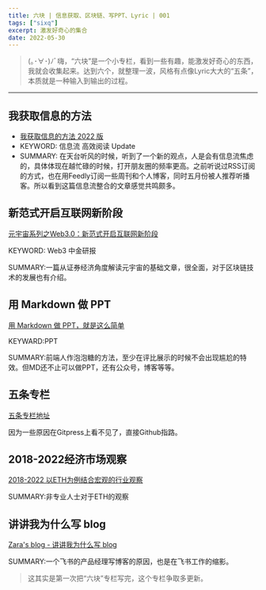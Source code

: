 ```yaml
---
title: 六块 | 信息获取、区块链、写PPT、Lyric | 001
tags: ["sixq"]
excerpt: 激发好奇心的集合
date: 2022-05-30
---
```


> (｡･∀･)ﾉﾞ嗨，“六块”是一个小专栏，看到一些有趣，能激发好奇心的东西，我就会收集起来。达到六个，就整理一波，风格有点像Lyric大大的“五条”，本质就是一种输入到输出的过程。
> 

---

## 我获取信息的方法
- [我获取信息的方法 2022 版](https://geekplux.com/posts/the-ways-to-get-information-2022)
- KEYWORD: 信息流 高效阅读 Update
- SUMMARY: 在天台听风的时候，听到了一个新的观点，人是会有信息流焦虑的，具体体现在越忙碌的时候，打开朋友圈的频率更高。之前听说过RSS订阅的方式，也在用Feedly订阅一些周刊和个人博客，同时五月份被人推荐听播客。所以看到这篇信息流整合的文章感觉共鸣颇多。

## 新范式开启互联网新阶段
[元宇宙系列之Web3.0：新范式开启互联网新阶段](https://wallstreetcn.com/articles/3659654)

KEYWORD: Web3 中金研报

SUMMARY:一篇从证券经济角度解读元宇宙的基础文章，很全面，对于区块链技术的发展也有介绍。


## 用 Markdown 做 PPT
[用 Markdown 做 PPT，就是这么简单](https://cuiqingcai.com/36051.html)

KEYWARD:PPT

SUMMARY:前端人作泡泡糖的方法，至少在评比展示的时候不会出现尴尬的特效。但MD还不止可以做PPT，还有公众号，博客等等。


## 五条专栏
[五条专栏地址](https://github.com/lyricat/FIVE-LINKS)

因为一些原因在Gitpress上看不见了，直接Github指路。

## 2018-2022经济市场观察
[2018-2022 以ETH为例结合宏观的行业观察](https://mirror.xyz/rolex1.eth/DZvPvoDcmVKwcBbXV9IVgjAkNGuHLvT2Uc_Mmh6MCek)

SUMMARY:非专业人士对于ETH的观察


## 讲讲我为什么写 blog
[Zara's blog - 讲讲我为什么写 blog](https://bytedance.feishu.cn/docs/doccn4sKBEWyyLPziLVyoaudpXd)

SUMMARY:一个飞书的产品经理写博客的原因，也是在飞书工作的缩影。


>这其实是第一次把“六块”专栏写完，这个专栏争取多更新。